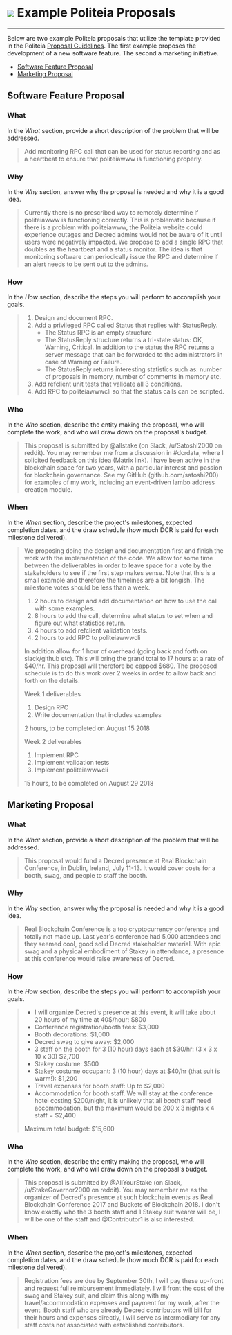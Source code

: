 # <img class="dcr-icon" src="/img/dcr-icons/Politeia.svg" /> Example Politeia Proposals

---

Below are two example Politeia proposals that utilize the template provided in the
Politeia [Proposal Guidelines](proposal-guidelines.md). The first example proposes the 
development of a new software feature. The second a marketing initiative.

- [Software Feature Proposal](#software-feature-proposal)
- [Marketing Proposal](#marketing-proposal)

## Software Feature Proposal

### What

In the *What* section, provide a short description of the problem that will 
be addressed.

> Add monitoring RPC call that can be used for status reporting and as a heartbeat to ensure that politeiawww is functioning properly.

### Why

In the *Why* section, answer why the proposal is needed and why it is
a good idea.

> Currently there is no prescribed way to remotely determine if politeiawww is functioning correctly. This is problematic because if there is a problem with politeiawww, the Politeia website could experience outages and Decred admins would not be aware of it until users were negatively impacted. We propose to add a single RPC that doubles as the heartbeat and a status monitor.
> The idea is that monitoring software can periodically issue the RPC and determine if an alert needs to be sent out to the admins.

### How

In the *How* section, describe the steps you will perform to accomplish your
goals.

> 1. Design and document RPC.
> 2. Add a privileged RPC called Status that replies with StatusReply.
>     * The Status RPC is an empty structure
>     * The StatusReply structure returns a tri-state status: OK, Warning, Critical. In addition to the status the RPC returns a server message that can be forwarded to the administrators in case of Warning or Failure.
>     * The StatusReply returns interesting statistics such as: number of proposals in memory, number of comments in memory etc.
> 3. Add refclient unit tests that validate all 3 conditions.
> 4. Add RPC to politeiawwwcli so that the status calls can be scripted.

### Who

In the *Who* section, describe the entity making the proposal, who will
complete the work, and who will draw down on the proposal's budget.

> This proposal is submitted by @allstake (on Slack, /u/Satoshi2000 on reddit). You may remember me from a discussion in #dcrdata, where I solicited feedback on this idea (Matrix link).
> I have been active in the blockchain space for two years, with a particular interest and passion for blockchain governance.
> See my GitHub (github.com/satoshi200) for examples of my work, including an event-driven lambo address creation module.

### When

In the *When* section, describe the project's milestones, expected 
completion dates, and the draw schedule (how much DCR is paid for each milestone delivered).

> We proposing doing the design and documentation first and finish the work with the implementation of the code.
> We allow for some time between the deliverables in order to leave space for a vote by the stakeholders to see if the first step makes sense.
> Note that this is a small example and therefore the timelines are a bit longish. The milestone votes should be less than a week.
>
> 1. 2 hours to design and add documentation on how to use the call with some
> examples.
> 1. 8 hours to add the call, determine what status to set when and figure out what statistics return.
> 1. 4 hours to add refclient validation tests.
> 1. 2 hours to add RPC to politeiawwwcli
>
> In addition allow for 1 hour of overhead (going back and forth on slack/github etc). This will bring the grand total to 17 hours at a rate of $40/hr.
> This proposal will therefore be capped $680.
> The proposed schedule is to do this work over 2 weeks in order to allow back and forth on the details.
>
> Week 1 deliverables
>
> 1. Design RPC
> 1. Write documentation that includes examples
>
> 2 hours, to be completed on August 15 2018
>
> Week 2 deliverables
>
> 1. Implement RPC
> 1. Implement validation tests
> 1. Implement politeiawwwcli
>
> 15 hours, to be completed on August 29 2018


## Marketing Proposal

### What

In the *What* section, provide a short description of the problem that will 
be addressed.

> This proposal would fund a Decred presence at Real Blockchain Conference, in Dublin, Ireland, July 11-13.
> It would cover costs for a booth, swag, and people to staff the booth.

### Why

In the *Why* section, answer why the proposal is needed and why it is
a good idea.

> Real Blockchain Conference is a top cryptocurrency conference and totally not made up. Last year's conference had 5,000 attendees and they seemed cool, good solid Decred stakeholder material.
> With epic swag and a physical embodiment of Stakey in attendance, a presence at this conference would raise awareness of Decred.

### How

In the *How* section, describe the steps you will perform to accomplish your
goals.

> * I will organize Decred's presence at this event, it will take about 20 hours of my time at 40$/hour: $800
> * Conference registration/booth fees: $3,000
> * Booth decorations: $1,000
> * Decred swag to give away: $2,000
> * 3 staff on the booth for 3 (10 hour) days each at $30/hr: (3 x 3 x 10 x 30) $2,700
> * Stakey costume: $500
> * Stakey costume occupant: 3 (10 hour) days at $40/hr (that suit is warm!): $1,200
> * Travel expenses for booth staff: Up to $2,000
> * Accommodation for booth staff. We will stay at the conference hotel costing $200/night, it is unlikely that all booth staff need accommodation, but the maximum would be 200 x 3 nights x 4 staff = $2,400
>
> Maximum total budget: $15,600

### Who

In the *Who* section, describe the entity making the proposal, who will
complete the work, and who will draw down on the proposal's budget.

> This proposal is submitted by @AllYourStake (on Slack, /u/StakeGovernor2000 on reddit).
> You may remember me as the organizer of Decred's presence at such blockchain events as Real Blockchain Conference 2017 and Buckets of Blockchain 2018.
> I don't know exactly who the 3 booth staff and 1 Stakey suit wearer will be, I will be one of the staff and @Contributor1 is also interested.

### When

In the *When* section, describe the project's milestones, expected 
completion dates, and the draw schedule (how much DCR is paid for each milestone delivered).

> Registration fees are due by September 30th, I will pay these up-front and request full reimbursement immediately.
> I will front the cost of the swag and Stakey suit, and claim this along with my travel/accommodation expenses and payment for my work, after the event.
> Booth staff who are already Decred contributors will bill for their hours and expenses directly, I will serve as intermediary for any staff costs not associated with established contributors.
